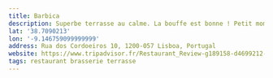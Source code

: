 ```yaml
---
title: Barbica
description: Superbe terrasse au calme. La bouffe est bonne ! Petit moment posé 👌🏻.
lat: '38.7090213'
lon: '-9.146759099999999'
address: Rua dos Cordoeiros 10, 1200-057 Lisboa, Portugal
website: https://www.tripadvisor.fr/Restaurant_Review-g189158-d4699212-Reviews-Barbica-Lisbon_Lisbon_District_Central_Portugal.html
tags: restaurant brasserie terrasse
---
```

